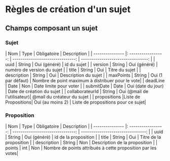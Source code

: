  # Règles de création d'un sujet

## Champs composant un sujet

### Sujet

|     Nom         |      Type           |  Obligatoire                     | Description                        |
| --------------- |: -----------------: | -------------------------------: | ---------------------------------: |
| uuid            |     String          | Oui (généré)                     | id du sujet                        |
| version         |     String          | Oui (généré)                     | numéro de version du sujet         |
| title           |     String          |      Oui                         | Titre du sujet                     |
| description     |     String          |      Oui                         | Description du sujet               |
| maxPoints       |     String          |      Oui (1 par défaut)          | Nombre de point maximum à distribuer pour le vote|
| deadLine        |     Date            |      Non                         | Date limite pour voter             |
| submitDate      |     Date            |      Oui (date du jour)          | Date de création du sujet          |
| collaborateurId |     String          |      Oui (@mail de l'utilisateur)| @mail du créateur du sujet         |
| propositions    |Liste de Propositions|      Oui (au moins 2)            | Liste de propositions pour ce sujet|

### Proposition

|     Nom         |      Type           |  Obligatoire                     | Description                       |
| --------------- |: -----------------: | -------------------------------: | --------------------------------: |
| uuid            |     String          | Oui (généré)                     | id de la proposition              |
| title           |     String          |      Oui                         | Titre de la proposition           |
| description     |     String          |      Non                         | Description de la proposition     |
| points          |     int             |      Non                         | Nombre de points attribués à cette proposition par les votes|      
